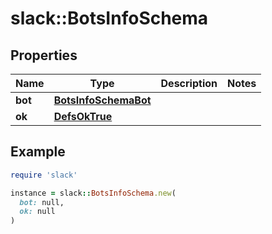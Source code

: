 # slack::BotsInfoSchema

## Properties

| Name | Type | Description | Notes |
| ---- | ---- | ----------- | ----- |
| **bot** | [**BotsInfoSchemaBot**](BotsInfoSchemaBot.md) |  |  |
| **ok** | [**DefsOkTrue**](DefsOkTrue.md) |  |  |

## Example

```ruby
require 'slack'

instance = slack::BotsInfoSchema.new(
  bot: null,
  ok: null
)
```

